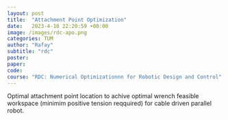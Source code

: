 ```yaml
---
layout: post
title:  "Attachment Point Optimization"
date:   2023-4-10 22:20:59 +00:00
image: /images/rdc-apo.png
categories: TUM
author: "Rafay"
subtitle: "rdc"
poster: 
paper:
code:
course: "RDC: Numerical Optimizationnn for Robotic Design and Control"
---
```


Optimal attachment point location to achive optimal wrench feasible workspace (minimim positive tension reqquired) for cable driven parallel robot.